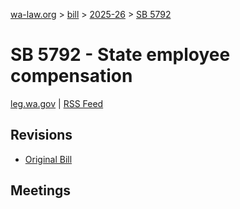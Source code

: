 [wa-law.org](/) > [bill](/bill/) > [2025-26](/bill/2025-26/) > [SB 5792](/bill/2025-26/sb/5792/)

# SB 5792 - State employee compensation
[leg.wa.gov](https://app.leg.wa.gov/billsummary?BillNumber=5792&Year=2025&Initiative=false) | [RSS Feed](./rss.xml)

## Revisions
* [Original Bill](1/)

## Meetings